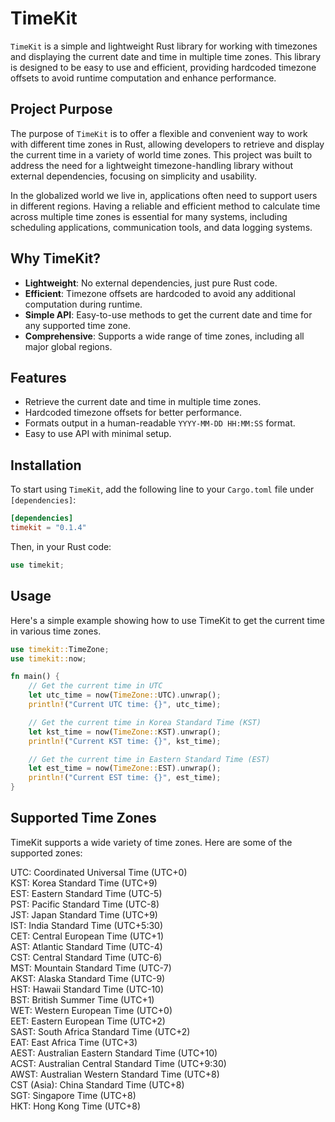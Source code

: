 # TimeKit

`TimeKit` is a simple and lightweight Rust library for working with timezones and displaying the current date and time in multiple time zones. This library is designed to be easy to use and efficient, providing hardcoded timezone offsets to avoid runtime computation and enhance performance.

## Project Purpose

The purpose of `TimeKit` is to offer a flexible and convenient way to work with different time zones in Rust, allowing developers to retrieve and display the current time in a variety of world time zones. This project was built to address the need for a lightweight timezone-handling library without external dependencies, focusing on simplicity and usability. 

In the globalized world we live in, applications often need to support users in different regions. Having a reliable and efficient method to calculate time across multiple time zones is essential for many systems, including scheduling applications, communication tools, and data logging systems.

## Why TimeKit?

- **Lightweight**: No external dependencies, just pure Rust code.
- **Efficient**: Timezone offsets are hardcoded to avoid any additional computation during runtime.
- **Simple API**: Easy-to-use methods to get the current date and time for any supported time zone.
- **Comprehensive**: Supports a wide range of time zones, including all major global regions.

## Features

- Retrieve the current date and time in multiple time zones.
- Hardcoded timezone offsets for better performance.
- Formats output in a human-readable `YYYY-MM-DD HH:MM:SS` format.
- Easy to use API with minimal setup.

## Installation

To start using `TimeKit`, add the following line to your `Cargo.toml` file under `[dependencies]`:

```toml
[dependencies]
timekit = "0.1.4"
```
Then, in your Rust code:

```rust
use timekit;
```

## Usage
Here's a simple example showing how to use TimeKit to get the current time in various time zones.

```rust
use timekit::TimeZone;
use timekit::now;

fn main() {
    // Get the current time in UTC
    let utc_time = now(TimeZone::UTC).unwrap();
    println!("Current UTC time: {}", utc_time);

    // Get the current time in Korea Standard Time (KST)
    let kst_time = now(TimeZone::KST).unwrap();
    println!("Current KST time: {}", kst_time);

    // Get the current time in Eastern Standard Time (EST)
    let est_time = now(TimeZone::EST).unwrap();
    println!("Current EST time: {}", est_time);
}
```

## Supported Time Zones
TimeKit supports a wide variety of time zones. Here are some of the supported zones:

UTC: Coordinated Universal Time (UTC+0)  
KST: Korea Standard Time (UTC+9)  
EST: Eastern Standard Time (UTC-5)  
PST: Pacific Standard Time (UTC-8)  
JST: Japan Standard Time (UTC+9)  
IST: India Standard Time (UTC+5:30)  
CET: Central European Time (UTC+1)  
AST: Atlantic Standard Time (UTC-4)  
CST: Central Standard Time (UTC-6)  
MST: Mountain Standard Time (UTC-7)  
AKST: Alaska Standard Time (UTC-9)  
HST: Hawaii Standard Time (UTC-10)  
BST: British Summer Time (UTC+1)  
WET: Western European Time (UTC+0)  
EET: Eastern European Time (UTC+2)  
SAST: South Africa Standard Time (UTC+2)  
EAT: East Africa Time (UTC+3)  
AEST: Australian Eastern Standard Time (UTC+10)  
ACST: Australian Central Standard Time (UTC+9:30)  
AWST: Australian Western Standard Time (UTC+8)  
CST (Asia): China Standard Time (UTC+8)  
SGT: Singapore Time (UTC+8)  
HKT: Hong Kong Time (UTC+8)  

